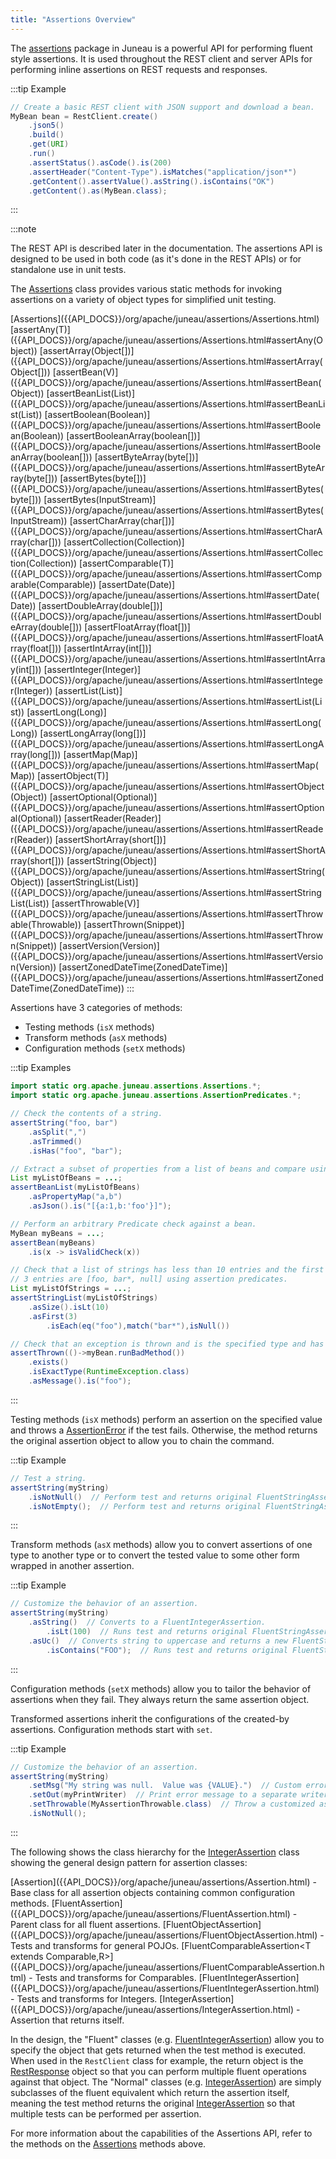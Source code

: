 ```yaml
---
title: "Assertions Overview"
---
```


The [assertions]({{API_DOCS}}/org/apache/juneau/assertions.html) package in Juneau is a powerful API for performing fluent style assertions.
It is used throughout the REST client and server APIs for performing inline assertions on REST requests and responses.

:::tip Example
```java
// Create a basic REST client with JSON support and download a bean.
MyBean bean = RestClient.create()
    .json5()
    .build()
    .get(URI)
    .run()
    .assertStatus().asCode().is(200)
    .assertHeader("Content-Type").isMatches("application/json*")
    .getContent().assertValue().asString().isContains("OK")
    .getContent().as(MyBean.class);
```
:::

:::note

The REST API is described later in the documentation.
The assertions API is designed to be used in both code (as it's done in the REST APIs) or for standalone use in unit tests.

The [Assertions]({{API_DOCS}}/org/apache/juneau/assertions/Assertions.html) class provides various static methods for invoking assertions on a variety of object types for simplified unit testing.

<tree>
<node-0><java-class>[Assertions]({{API_DOCS}}/org/apache/juneau/assertions/Assertions.html)</java-class></node-0>
<node-1><java-method>[assertAny(T)]({{API_DOCS}}/org/apache/juneau/assertions/Assertions.html#assertAny(Object))</java-method></node-1>
<node-1><java-method>[assertArray(Object[])]({{API_DOCS}}/org/apache/juneau/assertions/Assertions.html#assertArray(Object[]))</java-method></node-1>
<node-1><java-method>[assertBean(V)]({{API_DOCS}}/org/apache/juneau/assertions/Assertions.html#assertBean(Object))</java-method></node-1>
<node-1><java-method>[assertBeanList(List)]({{API_DOCS}}/org/apache/juneau/assertions/Assertions.html#assertBeanList(List))</java-method></node-1>
<node-1><java-method>[assertBoolean(Boolean)]({{API_DOCS}}/org/apache/juneau/assertions/Assertions.html#assertBoolean(Boolean))</java-method></node-1>
<node-1><java-method>[assertBooleanArray(boolean[])]({{API_DOCS}}/org/apache/juneau/assertions/Assertions.html#assertBooleanArray(boolean[]))</java-method></node-1>
<node-1><java-method>[assertByteArray(byte[])]({{API_DOCS}}/org/apache/juneau/assertions/Assertions.html#assertByteArray(byte[]))</java-method></node-1>
<node-1><java-method>[assertBytes(byte[])]({{API_DOCS}}/org/apache/juneau/assertions/Assertions.html#assertBytes(byte[]))</java-method></node-1>
<node-1><java-method>[assertBytes(InputStream)]({{API_DOCS}}/org/apache/juneau/assertions/Assertions.html#assertBytes(InputStream))</java-method></node-1>
<node-1><java-method>[assertCharArray(char[])]({{API_DOCS}}/org/apache/juneau/assertions/Assertions.html#assertCharArray(char[]))</java-method></node-1>
<node-1><java-method>[assertCollection(Collection)]({{API_DOCS}}/org/apache/juneau/assertions/Assertions.html#assertCollection(Collection))</java-method></node-1>
<node-1><java-method>[assertComparable(T)]({{API_DOCS}}/org/apache/juneau/assertions/Assertions.html#assertComparable(Comparable))</java-method></node-1>
<node-1><java-method>[assertDate(Date)]({{API_DOCS}}/org/apache/juneau/assertions/Assertions.html#assertDate(Date))</java-method></node-1>
<node-1><java-method>[assertDoubleArray(double[])]({{API_DOCS}}/org/apache/juneau/assertions/Assertions.html#assertDoubleArray(double[]))</java-method></node-1>
<node-1><java-method>[assertFloatArray(float[])]({{API_DOCS}}/org/apache/juneau/assertions/Assertions.html#assertFloatArray(float[]))</java-method></node-1>
<node-1><java-method>[assertIntArray(int[])]({{API_DOCS}}/org/apache/juneau/assertions/Assertions.html#assertIntArray(int[]))</java-method></node-1>
<node-1><java-method>[assertInteger(Integer)]({{API_DOCS}}/org/apache/juneau/assertions/Assertions.html#assertInteger(Integer))</java-method></node-1>
<node-1><java-method>[assertList(List)]({{API_DOCS}}/org/apache/juneau/assertions/Assertions.html#assertList(List))</java-method></node-1>
<node-1><java-method>[assertLong(Long)]({{API_DOCS}}/org/apache/juneau/assertions/Assertions.html#assertLong(Long))</java-method></node-1>
<node-1><java-method>[assertLongArray(long[])]({{API_DOCS}}/org/apache/juneau/assertions/Assertions.html#assertLongArray(long[]))</java-method></node-1>
<node-1><java-method>[assertMap(Map)]({{API_DOCS}}/org/apache/juneau/assertions/Assertions.html#assertMap(Map))</java-method></node-1>
<node-1><java-method>[assertObject(T)]({{API_DOCS}}/org/apache/juneau/assertions/Assertions.html#assertObject(Object))</java-method></node-1>
<node-1><java-method>[assertOptional(Optional)]({{API_DOCS}}/org/apache/juneau/assertions/Assertions.html#assertOptional(Optional))</java-method></node-1>
<node-1><java-method>[assertReader(Reader)]({{API_DOCS}}/org/apache/juneau/assertions/Assertions.html#assertReader(Reader))</java-method></node-1>
<node-1><java-method>[assertShortArray(short[])]({{API_DOCS}}/org/apache/juneau/assertions/Assertions.html#assertShortArray(short[]))</java-method></node-1>
<node-1><java-method>[assertString(Object)]({{API_DOCS}}/org/apache/juneau/assertions/Assertions.html#assertString(Object))</java-method></node-1>
<node-1><java-method>[assertStringList(List)]({{API_DOCS}}/org/apache/juneau/assertions/Assertions.html#assertStringList(List))</java-method></node-1>
<node-1><java-method>[assertThrowable(V)]({{API_DOCS}}/org/apache/juneau/assertions/Assertions.html#assertThrowable(Throwable))</java-method></node-1>
<node-1><java-method>[assertThrown(Snippet)]({{API_DOCS}}/org/apache/juneau/assertions/Assertions.html#assertThrown(Snippet))</java-method></node-1>
<node-1><java-method>[assertVersion(Version)]({{API_DOCS}}/org/apache/juneau/assertions/Assertions.html#assertVersion(Version))</java-method></node-1>
<node-1><java-method>[assertZonedDateTime(ZonedDateTime)]({{API_DOCS}}/org/apache/juneau/assertions/Assertions.html#assertZonedDateTime(ZonedDateTime))</java-method></node-1>
</tree>
:::

Assertions have 3 categories of methods:

- Testing methods (`isX` methods)
- Transform methods (`asX` methods)
- Configuration methods (`setX` methods)

:::tip Examples
```java
import static org.apache.juneau.assertions.Assertions.*;
import static org.apache.juneau.assertions.AssertionPredicates.*;

// Check the contents of a string.
assertString("foo, bar")
    .asSplit(",")
    .asTrimmed()
    .isHas("foo", "bar");

// Extract a subset of properties from a list of beans and compare using JSON5.
List myListOfBeans = ...;
assertBeanList(myListOfBeans)
    .asPropertyMap("a,b")
    .asJson().is("[{a:1,b:'foo'}]");

// Perform an arbitrary Predicate check against a bean.
MyBean myBeans = ...;
assertBean(myBeans)
    .is(x -> isValidCheck(x))

// Check that a list of strings has less than 10 entries and the first
// 3 entries are [foo, bar*, null] using assertion predicates.
List myListOfStrings = ...;
assertStringList(myListOfStrings)
    .asSize().isLt(10)
    .asFirst(3)
        .isEach(eq("foo"),match("bar*"),isNull())

// Check that an exception is thrown and is the specified type and has the specified message.
assertThrown(()->myBean.runBadMethod())
    .exists()
    .isExactType(RuntimeException.class)
    .asMessage().is("foo");
```
:::

Testing methods (`isX` methods) perform an assertion on the specified value and throws a [AssertionError]({{API_DOCS}}/java/lang/AssertionError.html) if
the test fails.  Otherwise, the method returns the original assertion object to allow you to chain the command.

:::tip Example
```java
// Test a string.
assertString(myString)
    .isNotNull()  // Perform test and returns original FluentStringAssertion.
    .isNotEmpty();  // Perform test and returns original FluentStringAssertion.
```
:::

Transform methods (`asX` methods) allow you to convert assertions of one type to another type or to convert the tested value to some other form wrapped in another assertion.

:::tip Example
```java
// Customize the behavior of an assertion.
assertString(myString)
    .asString()  // Converts to a FluentIntegerAssertion.
        .isLt(100)  // Runs test and returns original FluentStringAssertion.
    .asUc()  // Converts string to uppercase and returns a new FluentStringAssertion.
        .isContains("FOO");  // Runs test and returns original FluentStringAssertion.
```
:::

Configuration methods (`setX` methods) allow you to tailor the behavior of assertions when they fail.
They always return the same assertion object.

Transformed assertions inherit the configurations of the created-by assertions.
Configuration methods start with `set`.

:::tip Example
```java
// Customize the behavior of an assertion.
assertString(myString)
    .setMsg("My string was null.  Value was {VALUE}.")  // Custom error message when error occurs.
    .setOut(myPrintWriter)  // Print error message to a separate writer.
    .setThrowable(MyAssertionThrowable.class)  // Throw a customized assertion exception.
    .isNotNull();
```
:::

The following shows the class hierarchy for the [IntegerAssertion]({{API_DOCS}}/org/apache/juneau/assertions/IntegerAssertion.html) class showing the general design pattern for assertion classes:

<tree>
<node-0><java-class>[Assertion]({{API_DOCS}}/org/apache/juneau/assertions/Assertion.html)</java-class> - Base class for all assertion objects containing common configuration methods.</node-0>
<node-1><java-class>[FluentAssertion]({{API_DOCS}}/org/apache/juneau/assertions/FluentAssertion.html)</java-class> - Parent class for all fluent assertions.</node-1>
<node-2><java-class>[FluentObjectAssertion]({{API_DOCS}}/org/apache/juneau/assertions/FluentObjectAssertion.html)</java-class> - Tests and transforms for general POJOs.</node-2>
<node-3><java-class>[FluentComparableAssertion&lt;T extends Comparable,R&gt;]({{API_DOCS}}/org/apache/juneau/assertions/FluentComparableAssertion.html)</java-class> - Tests and transforms for Comparables.</node-3>
<node-4><java-class>[FluentIntegerAssertion]({{API_DOCS}}/org/apache/juneau/assertions/FluentIntegerAssertion.html)</java-class> - Tests and transforms for Integers.</node-4>
<node-5><java-class>[IntegerAssertion]({{API_DOCS}}/org/apache/juneau/assertions/IntegerAssertion.html)</java-class> - Assertion that returns itself.</node-5>
</tree>

In the design, the "Fluent" classes (e.g. [FluentIntegerAssertion]({{API_DOCS}}/org/apache/juneau/assertions/FluentIntegerAssertion.html)) allow you to specify the object that gets returned when the test method is executed.
When used in the `RestClient` class for example, the return object is the [RestResponse]({{API_DOCS}}/org/apache/juneau/rest/client/RestResponse.html) object so that you can perform multiple fluent operations against that object.
The "Normal" classes (e.g. [IntegerAssertion]({{API_DOCS}}/org/apache/juneau/assertions/IntegerAssertion.html)) are simply subclasses of the fluent equivalent which return the assertion itself, meaning the test method returns the original [IntegerAssertion]({{API_DOCS}}/org/apache/juneau/assertions/IntegerAssertion.html) so that multiple tests can be performed per assertion.

For more information about the capabilities of the Assertions API, refer to the methods on the [Assertions]({{API_DOCS}}/org/apache/juneau/assertions/Assertions.html) methods above.

